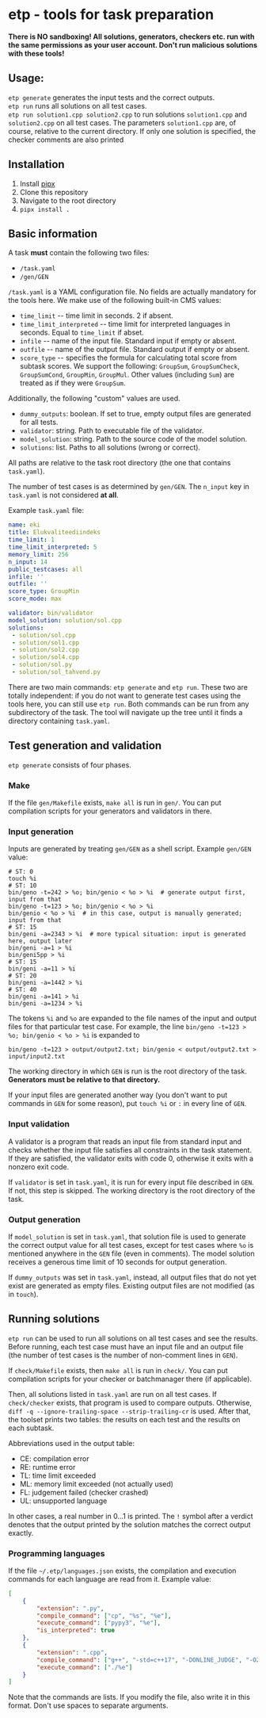 # etp - tools for task preparation

**There is NO sandboxing! All solutions, generators, checkers etc. run with the 
same permissions as your user account. Don't run malicious solutions with these tools!**

## Usage:

`etp generate` generates the input tests and the correct outputs.  
`etp run` runs all solutions on all test cases.  
`etp run solution1.cpp solution2.cpp` to run solutions `solution1.cpp` and `solution2.cpp` on all test cases. 
The parameters `solution1.cpp` are, of course, relative to the current directory. If only one solution is specified,
the checker comments are also printed

## Installation

1. Install [pipx](https://pipx.pypa.io/latest/installation/)
2. Clone this repository
3. Navigate to the root directory
4. `pipx install .`

## Basic information

A task **must** contain the following two files:

- `/task.yaml`
- `/gen/GEN`

`/task.yaml` is a YAML configuration file. No fields are actually mandatory for 
the tools here. We make use of the following built-in CMS values: 

- `time_limit` -- time limit in seconds. 2 if absent.
- `time_limit_interpreted` -- time limit for interpreted languages in seconds. Equal to `time_limit` if abset.
- `infile` -- name of the input file. Standard input if empty or absent.
- `outfile` -- name of the output file. Standard output if empty or absent.
- `score_type` -- specifies the formula for calculating total score from subtask scores. We support the following:
`GroupSum`, `GroupSumCheck`, `GroupSumCond`, `GroupMin`, `GroupMul`. Other values (including `Sum`) are treated 
as if they were `GroupSum`.

Additionally, the following "custom" values are used.

- `dummy_outputs`: boolean. If set to true, empty output files are generated for all tests.
- `validator`: string. Path to executable file of the validator.
- `model_solution`: string. Path to the source code of the model solution.
- `solutions`: list. Paths to all solutions (wrong or correct).

All paths are relative to the task root directory (the one that contains `task.yaml`).

The number of test cases is as determined by `gen/GEN`. The `n_input` key in `task.yaml` is not considered **at all**.

Example `task.yaml` file:

```yaml
name: eki
title: Elukvaliteediindeks
time_limit: 1
time_limit_interpreted: 5
memory_limit: 256
n_input: 14
public_testcases: all
infile: ''
outfile: ''
score_type: GroupMin
score_mode: max

validator: bin/validator
model_solution: solution/sol.cpp
solutions:
 - solution/sol.cpp
 - solution/sol1.cpp
 - solution/sol2.cpp
 - solution/sol4.cpp
 - solution/sol.py
 - solution/sol_tahvend.py
```

There are two main commands: `etp generate` and `etp run`. These two are totally independent:
if you do not want to generate test cases using the tools here, you can still use `etp run`.
Both commands can be run from any subdirectory of the task. The tool will navigate up the tree
until it finds a directory containing `task.yaml`.

## Test generation and validation

`etp generate` consists of four phases.

### Make

If the file `gen/Makefile` exists, `make all` is run in `gen/`. You can put compilation
scripts for your generators and validators in there.

### Input generation

Inputs are generated by treating `gen/GEN` as a shell script. Example `gen/GEN` value:

```shell
# ST: 0
touch %i
# ST: 10
bin/geno -t=242 > %o; bin/genio < %o > %i  # generate output first, input from that
bin/geno -t=123 > %o; bin/genio < %o > %i
bin/genio < %o > %i  # in this case, output is manually generated; input from that
# ST: 15
bin/geni -a=2343 > %i  # more typical situation: input is generated here, output later
bin/geni -a=1 > %i
bin/geni5pp > %i
# ST: 15 
bin/geni -a=11 > %i
# ST: 20
bin/geni -a=1442 > %i
# ST: 40
bin/geni -a=141 > %i
bin/geni -a=1234 > %i
```

The tokens `%i` and `%o` are expanded to the file names of the input and output files for 
that particular test case. For example, the line `bin/geno -t=123 > %o; bin/genio < %o > %i` 
is expanded to
```shell
bin/geno -t=123 > output/output2.txt; bin/genio < output/output2.txt > input/input2.txt
```

The working directory in which `GEN` is run is the root directory of the task. **Generators must 
be relative to that directory.**

If your input files are generated another way (you don't want to put commands in `GEN` for some 
reason), put `touch %i` or `:` in every line of `GEN`.

### Input validation

A validator is a program that reads an input file from standard input and checks whether 
the input file satisfies all constraints in the task statement. If they are satisfied, the
validator exits with code 0, otherwise it exits with a nonzero exit code.

If `validator` is set in `task.yaml`, it is run for every input file described in `GEN`.
If not, this step is skipped. The working directory is the root directory of the task.

### Output generation

If `model_solution` is set in `task.yaml`, that solution file is used to generate the correct
output value for all test cases, except for test cases where `%o` is mentioned anywhere in
the `GEN` file (even in comments). The model solution receives a generous time limit of 10 
seconds for output generation.

If `dummy_outputs` was set in `task.yaml`, instead, all output files that do not yet exist 
are generated as empty files. Existing output files are not modified (as in `touch`).

## Running solutions

`etp run` can be used to run all solutions on all test cases and see the results. Before 
running, each test case must have an input file and an output file (the number of test cases
is the number of non-comment lines in `GEN`).

If `check/Makefile` exists, then `make all` is run in `check/`. You can put compilation scripts
for your checker or batchmanager there (if applicable).

Then, all solutions listed in `task.yaml` are run on all test cases. If `check/checker` exists,
that program is used to compare outputs. Otherwise, `diff -q --ignore-trailing-space --strip-trailing-cr` 
is used. After that, the toolset prints two tables: the results on each test and the results on 
each subtask.

Abbreviations used in the output table:
- CE: compilation error
- RE: runtime error
- TL: time limit exceeded
- ML: memory limit exceeded (not actually used)
- FL: judgement failed (checker crashed)
- UL: unsupported language

In other cases, a real number in 0...1 is printed. The `!` symbol after a verdict denotes that 
the output printed by the solution matches the correct output exactly.

### Programming languages

If the file `~/.etp/languages.json` exists, the compilation and execution commands for each language are
read from it. Example value:

```json
[
    {
        "extension": ".py",
        "compile_command": ["cp", "%s", "%e"],
        "execute_command": ["pypy3", "%e"],
        "is_interpreted": true
    },
    {
        "extension": ".cpp",
        "compile_command": ["g++", "-std=c++17", "-DONLINE_JUDGE", "-O2", "%s", "-o", "%e"],
        "execute_command": ["./%e"]
    }
]
```

Note that the commands are lists. If you modify the file, also write it in this format. Don't
use spaces to separate arguments.
